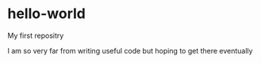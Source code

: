 # hello-world
My first repositry

I am so very far from writing useful code but hoping to get there eventually
